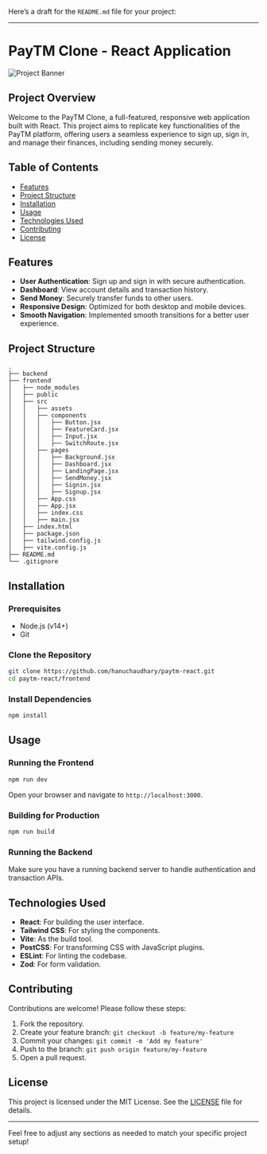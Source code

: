 Here’s a draft for the `README.md` file for your project:

---

# PayTM Clone - React Application

![Project Banner](public/banner.png)

## Project Overview

Welcome to the PayTM Clone, a full-featured, responsive web application built with React. This project aims to replicate key functionalities of the PayTM platform, offering users a seamless experience to sign up, sign in, and manage their finances, including sending money securely.

## Table of Contents

- [Features](#features)
- [Project Structure](#project-structure)
- [Installation](#installation)
- [Usage](#usage)
- [Technologies Used](#technologies-used)
- [Contributing](#contributing)
- [License](#license)

## Features

- **User Authentication**: Sign up and sign in with secure authentication.
- **Dashboard**: View account details and transaction history.
- **Send Money**: Securely transfer funds to other users.
- **Responsive Design**: Optimized for both desktop and mobile devices.
- **Smooth Navigation**: Implemented smooth transitions for a better user experience.

## Project Structure

```plaintext
.
├── backend
├── frontend
│   ├── node_modules
│   ├── public
│   ├── src
│   │   ├── assets
│   │   ├── components
│   │   │   ├── Button.jsx
│   │   │   ├── FeatureCard.jsx
│   │   │   ├── Input.jsx
│   │   │   ├── SwitchRoute.jsx
│   │   ├── pages
│   │   │   ├── Background.jsx
│   │   │   ├── Dashboard.jsx
│   │   │   ├── LandingPage.jsx
│   │   │   ├── SendMoney.jsx
│   │   │   ├── Signin.jsx
│   │   │   ├── Signup.jsx
│   │   ├── App.css
│   │   ├── App.jsx
│   │   ├── index.css
│   │   ├── main.jsx
│   ├── index.html
│   ├── package.json
│   ├── tailwind.config.js
│   ├── vite.config.js
├── README.md
└── .gitignore
```

## Installation

### Prerequisites

- Node.js (v14+)
- Git

### Clone the Repository

```bash
git clone https://github.com/hanuchaudhary/paytm-react.git
cd paytm-react/frontend
```

### Install Dependencies

```bash
npm install
```

## Usage

### Running the Frontend

```bash
npm run dev
```

Open your browser and navigate to `http://localhost:3000`.

### Building for Production

```bash
npm run build
```

### Running the Backend

Make sure you have a running backend server to handle authentication and transaction APIs.

## Technologies Used

- **React**: For building the user interface.
- **Tailwind CSS**: For styling the components.
- **Vite**: As the build tool.
- **PostCSS**: For transforming CSS with JavaScript plugins.
- **ESLint**: For linting the codebase.
- **Zod**: For form validation.

## Contributing

Contributions are welcome! Please follow these steps:

1. Fork the repository.
2. Create your feature branch: `git checkout -b feature/my-feature`
3. Commit your changes: `git commit -m 'Add my feature'`
4. Push to the branch: `git push origin feature/my-feature`
5. Open a pull request.

## License

This project is licensed under the MIT License. See the [LICENSE](LICENSE) file for details.

---

Feel free to adjust any sections as needed to match your specific project setup!
